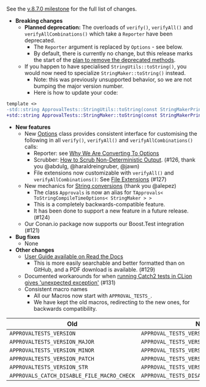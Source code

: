 See the [v.8.7.0 milestone](https://github.com/approvals/ApprovalTests.cpp/milestone/8?closed=1) for the full list of changes.

* **Breaking changes**
    * **Planned deprecation:** The overloads of `verify()`, `verifyAll()` and `verifyAllCombinations()` which take a `Reporter` have been deprecated.
        * The `Reporter` argument is replaced by `Options` - see below.
        * By default, there is currently no change, but this release marks the start of the [plan to remove the deprecated methods](/doc/explanations/WhyWeAreConvertingToOptions.md#the-plan).
    * If you happen to have specialised `StringUtils::toString()`, you would now need to specialize `StringMaker::toString()` instead.
        * Note: this was previously unsupported behavior, so we are not bumping the major version number.
        * Here is how to update your code:
```diff
template <>
-std::string ApprovalTests::StringUtils::toString(const StringMakerPrintable& printable)
+std::string ApprovalTests::StringMaker::toString(const StringMakerPrintable& printable)
```
* **New features**
    * New [Options](/doc/Options.md#top) class provides consistent interface for customising the following in all `verify()`, `verifyAll()` and `verifyAllCombinations()` calls:
        * Reporter: see [Why We Are Converting To Options](/doc/explanations/WhyWeAreConvertingToOptions.md#top)
        * Scrubber: [How to Scrub Non-Deterministic Output](/doc/how_tos/ScrubNonDeterministicOutput.md#top).  (#126, thank you @abdulg, @haraldreingruber, @jawn)
        * File extensions now customizable with `verifyAll()` and `verifyAllCombinations()`: See [File Extensions](/doc/Options.md#file-extensions) (#127)
    * New mechanics for [String conversions](/doc/ToString.md#top) (thank you @alepez)
        * The class `Approvals` is now an alias for `TApprovals< ToStringCompileTimeOptions< StringMaker > >`
        * This is a completely backwards-compatible feature.
        * It has been done to support a new feature in a future release. (#124)
    * Our Conan.io package now supports our Boost.Test integration (#121)
* **Bug fixes**
    * None
* **Other changes**
    * [User Guide available on Read the Docs](https://approvaltestscpp.readthedocs.io/en/latest/index.html)
        * This is more easily searchable and better formatted than on GitHub, and a PDF download is available. (#129)
    * Documented workarounds for when [running Catch2 tests in CLion gives 'unexpected exception'](/doc/Troubleshooting.md#running-catch2-tests-in-clion-gives-unexpected-exception) (#131)
    * Consistent macro names
        * All our Macros now start with `APPROVAL_TESTS_`.
        * We have kept the old macros, redirecting to the new ones, for backwards compatibility.


| Old                                        | New                                       |
| ------------------------------------------ | ----------------------------------------- |
| `APPROVALTESTS_VERSION`                    | `APPROVAL_TESTS_VERSION`                  |
| `APPROVALTESTS_VERSION_MAJOR`              | `APPROVAL_TESTS_VERSION_MAJOR`            |
| `APPROVALTESTS_VERSION_MINOR`              | `APPROVAL_TESTS_VERSION_MINOR`            |
| `APPROVALTESTS_VERSION_PATCH`              | `APPROVAL_TESTS_VERSION_PATCH`            |
| `APPROVALTESTS_VERSION_STR`                | `APPROVAL_TESTS_VERSION_STR`              |
| `APPROVALS_CATCH_DISABLE_FILE_MACRO_CHECK` | `APPROVAL_TESTS_DISABLE_FILE_MACRO_CHECK` |
